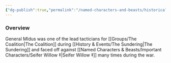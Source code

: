 ```yaml
---
{"dg-publish":true,"permalink":"/named-characters-and-beasts/historically-significant-characters/the-sundering-characters/general-midus/","tags":["NPC"],"noteIcon":""}
---
```



### Overview 
General MIdus was one of the lead tacticians for [[Groups/The Coalition\|The Coalition]] during [[History & Events/The Sundering\|The Sundering]] and faced off against [[Named Characters & Beasts/Important Characters/Seifer Willow ‡\|Seifer Willow ‡]] many times during the war.